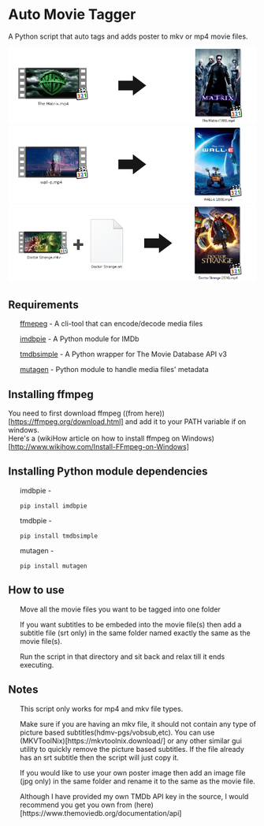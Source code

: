 # Auto Movie Tagger
A Python script that auto tags and adds poster to mkv or mp4 movie files. 

![The Matrix](/promo-images/matrix.png)
![Wall-E](/promo-images/walle.png)
![Doctor Strange](/promo-images/strange.png) 

## Requirements
<ul>
  <p><a href="https://ffmpeg.org/">ffmepeg</a> - A cli-tool that can encode/decode media files</p>
  <p><a href="https://pypi.python.org/pypi/imdbpie">imdbpie</a> - A Python module for IMDb</p>
  <p><a href="https://pypi.python.org/pypi/tmdbsimple">tmdbsimple</a> - A Python wrapper for The Movie Database API v3</p>
  <p><a href="https://pypi.python.org/pypi/mutagen">mutagen</a> - Python module to handle media files' metadata
</ul>

## Installing ffmpeg
You need to first download ffmpeg ((from here))[https://ffmpeg.org/download.html] and add it to your PATH variable if on windows.  
Here's a (wikiHow article on how to install ffmpeg on Windows)[http://www.wikihow.com/Install-FFmpeg-on-Windows]

## Installing Python module dependencies
<ul>
  <p>imdbpie - <pre><code>pip install imdbpie</code></pre></p>
  <p>tmdbpie - <pre><code>pip install tmdbsimple</code></pre></p>
  <p>mutagen - <pre><code>pip install mutagen</code></pre></p>
</ul>

## How to use
<ol>
  <p>Move all the movie files you want to be tagged into one folder</p>
  <p>If you want subtitles to be embeded into the movie file(s) then add a subtitle file (srt only) in the same folder named exactly the same as the movie file(s).</p>
  <p>Run the script in that directory and sit back and relax till it ends executing.</p>
</ol>

## Notes
<ul>
  <p>This script only works for mp4 and mkv file types.</p>
  <p>Make sure if you are having an mkv file, it should not contain any type of picture based subtitles(hdmv-pgs/vobsub,etc). You can use (MKVToolNix)[https://mkvtoolnix.download/] or any other similar gui utility to quickly remove the picture based subtitles. If the file already has an srt subtitle then the script will just copy it.</p>
  <p>If you would like to use your own poster image then add an image file (jpg only) in the same folder and rename it to the same as the movie file.</p>
  <p>Although I have provided my own TMDb API key in the source, I would recommend you get you own from (here)[https://www.themoviedb.org/documentation/api]
</ul>

